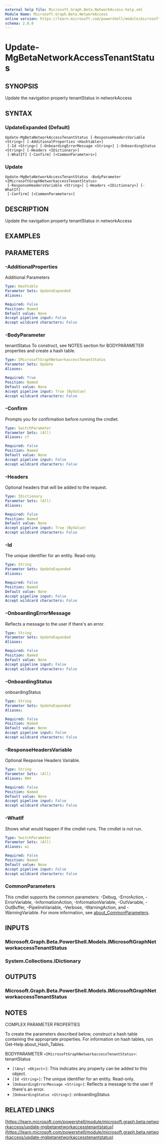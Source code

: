```yaml
---
external help file: Microsoft.Graph.Beta.NetworkAccess-help.xml
Module Name: Microsoft.Graph.Beta.NetworkAccess
online version: https://learn.microsoft.com/powershell/module/microsoft.graph.beta.networkaccess/update-mgbetanetworkaccesstenantstatus
schema: 2.0.0
---
```


# Update-MgBetaNetworkAccessTenantStatus

## SYNOPSIS
Update the navigation property tenantStatus in networkAccess

## SYNTAX

### UpdateExpanded (Default)
```
Update-MgBetaNetworkAccessTenantStatus [-ResponseHeadersVariable <String>] [-AdditionalProperties <Hashtable>]
 [-Id <String>] [-OnboardingErrorMessage <String>] [-OnboardingStatus <String>] [-Headers <IDictionary>]
 [-WhatIf] [-Confirm] [<CommonParameters>]
```

### Update
```
Update-MgBetaNetworkAccessTenantStatus -BodyParameter <IMicrosoftGraphNetworkaccessTenantStatus>
 [-ResponseHeadersVariable <String>] [-Headers <IDictionary>] [-WhatIf]
 [-Confirm] [<CommonParameters>]
```

## DESCRIPTION
Update the navigation property tenantStatus in networkAccess

## EXAMPLES

## PARAMETERS

### -AdditionalProperties
Additional Parameters

```yaml
Type: Hashtable
Parameter Sets: UpdateExpanded
Aliases:

Required: False
Position: Named
Default value: None
Accept pipeline input: False
Accept wildcard characters: False
```

### -BodyParameter
tenantStatus
To construct, see NOTES section for BODYPARAMETER properties and create a hash table.

```yaml
Type: IMicrosoftGraphNetworkaccessTenantStatus
Parameter Sets: Update
Aliases:

Required: True
Position: Named
Default value: None
Accept pipeline input: True (ByValue)
Accept wildcard characters: False
```

### -Confirm
Prompts you for confirmation before running the cmdlet.

```yaml
Type: SwitchParameter
Parameter Sets: (All)
Aliases: cf

Required: False
Position: Named
Default value: None
Accept pipeline input: False
Accept wildcard characters: False
```

### -Headers
Optional headers that will be added to the request.

```yaml
Type: IDictionary
Parameter Sets: (All)
Aliases:

Required: False
Position: Named
Default value: None
Accept pipeline input: True (ByValue)
Accept wildcard characters: False
```

### -Id
The unique identifier for an entity.
Read-only.

```yaml
Type: String
Parameter Sets: UpdateExpanded
Aliases:

Required: False
Position: Named
Default value: None
Accept pipeline input: False
Accept wildcard characters: False
```

### -OnboardingErrorMessage
Reflects a message to the user if there's an error.

```yaml
Type: String
Parameter Sets: UpdateExpanded
Aliases:

Required: False
Position: Named
Default value: None
Accept pipeline input: False
Accept wildcard characters: False
```

### -OnboardingStatus
onboardingStatus

```yaml
Type: String
Parameter Sets: UpdateExpanded
Aliases:

Required: False
Position: Named
Default value: None
Accept pipeline input: False
Accept wildcard characters: False
```

### -ResponseHeadersVariable
Optional Response Headers Variable.

```yaml
Type: String
Parameter Sets: (All)
Aliases: RHV

Required: False
Position: Named
Default value: None
Accept pipeline input: False
Accept wildcard characters: False
```

### -WhatIf
Shows what would happen if the cmdlet runs.
The cmdlet is not run.

```yaml
Type: SwitchParameter
Parameter Sets: (All)
Aliases: wi

Required: False
Position: Named
Default value: None
Accept pipeline input: False
Accept wildcard characters: False
```

### CommonParameters
This cmdlet supports the common parameters: -Debug, -ErrorAction, -ErrorVariable, -InformationAction, -InformationVariable, -OutVariable, -OutBuffer, -PipelineVariable, -Verbose, -WarningAction, and -WarningVariable. For more information, see [about_CommonParameters](http://go.microsoft.com/fwlink/?LinkID=113216).

## INPUTS

### Microsoft.Graph.Beta.PowerShell.Models.IMicrosoftGraphNetworkaccessTenantStatus
### System.Collections.IDictionary
## OUTPUTS

### Microsoft.Graph.Beta.PowerShell.Models.IMicrosoftGraphNetworkaccessTenantStatus
## NOTES
COMPLEX PARAMETER PROPERTIES

To create the parameters described below, construct a hash table containing the appropriate properties.
For information on hash tables, run Get-Help about_Hash_Tables.

BODYPARAMETER `<IMicrosoftGraphNetworkaccessTenantStatus>`: tenantStatus
  - `[(Any) <Object>]`: This indicates any property can be added to this object.
  - `[Id <String>]`: The unique identifier for an entity.
Read-only.
  - `[OnboardingErrorMessage <String>]`: Reflects a message to the user if there's an error.
  - `[OnboardingStatus <String>]`: onboardingStatus

## RELATED LINKS

[https://learn.microsoft.com/powershell/module/microsoft.graph.beta.networkaccess/update-mgbetanetworkaccesstenantstatus](https://learn.microsoft.com/powershell/module/microsoft.graph.beta.networkaccess/update-mgbetanetworkaccesstenantstatus)
























